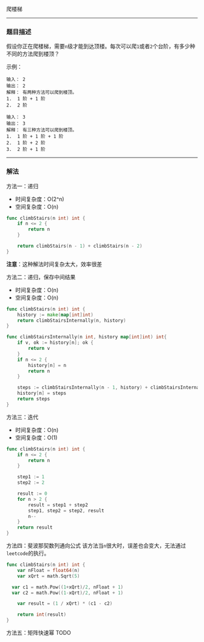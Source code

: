 爬楼梯

----

### 题目描述

假设你正在爬楼梯，需要`n`级才能到达顶楼。每次可以爬`1`或者`2`个台阶，有多少种不同的方法爬到楼顶？

示例：
```shell
输入： 2
输出： 2
解释： 有两种方法可以爬到楼顶。
1.  1 阶 + 1 阶
2.  2 阶
```

```shell
输入： 3
输出： 3
解释： 有三种方法可以爬到楼顶。
1.  1 阶 + 1 阶 + 1 阶
2.  1 阶 + 2 阶
3.  2 阶 + 1 阶
```

----

### 解法
方法一：递归

- 时间复杂度：O(2^n)
- 空间复杂度：O(n)

```go
func climbStairs(n int) int {
    if n <= 2 {
        return n
    }

    return climbStairs(n - 1) + climbStairs(n - 2)
}
```

**注意**：这种解法时间复杂太大，效率很差

方法二：递归，保存中间结果

- 时间复杂度：O(n)
- 空间复杂度：O(n)

```go
func climbStairs(n int) int {
    history := make(map[int]int)
    return climbStairsInternally(n, history)
}

func climbStairsInternally(n int, history map[int]int) int{
    if v, ok := history[n]; ok {
        return v
    }
    if n <= 2 {
        history[n] = n
        return n
    }

    steps := climbStairsInternally(n - 1, history) + climbStairsInternally(n - 2, history)
    history[n] = steps
    return steps
}
```

方法三：迭代

- 时间复杂度：O(n)
- 空间复杂度：O(1)

```go
func climbStairs(n int) int {
    if n <= 2 {
        return n
    }

    step1 := 1
    step2 := 2

    result := 0
    for n > 2 {
        result = step1 + step2
        step1, step2 = step2, result
        n--
    }
    return result
}
```

方法四：斐波那契数列通向公式
该方法当`n`很大时，误差也会变大，无法通过`leetcode`的执行。

```go
func climbStairs(n int) int {
	var nFloat = float64(n)
	var xQrt = math.Sqrt(5)

  var c1 = math.Pow((1+xQrt)/2, nFloat + 1)
  var c2 = math.Pow((1-xQrt)/2, nFloat + 1)

	var result = (1 / xQrt) * (c1 - c2)

	return int(result)
}
```

方法五：矩阵快速幂 TODO